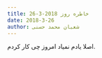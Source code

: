 ```yaml
---
title: خاطره روز 2018-3-26
date: 2018-3-26
author: شعبان محمد حسنی
---
```


اصلا یادم نمیاد امروز چی کار کردم.